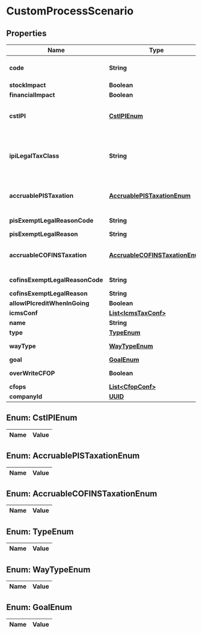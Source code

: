 
# CustomProcessScenario

## Properties
Name | Type | Description | Notes
------------ | ------------- | ------------- | -------------
**code** | **String** | Process code to Identify this configuration, its is unique by Accounty Id or when standard, its has priority when the code match with the standard code. | 
**stockImpact** | **Boolean** | Inform that the process has inventory impact. |  [optional]
**financialImpact** | **Boolean** | Inform that the process has financial impact. |  [optional]
**cstIPI** | [**CstIPIEnum**](#CstIPIEnum) | Inform if this process is subject to IPI taxation on output process - &#39;50&#39; # Saída Tributada - &#39;51&#39; # Saída Tributável com Alíquota Zero - &#39;52&#39; # Saída Isenta - &#39;53&#39; # Saída Não-Tributada - &#39;54&#39; # Saída Imune  |  [optional]
**ipiLegalTaxClass** | **String** | Legal tax classificação for IPI (enquadramento) When the processo has CST IPI 52 or 54, is mandatory inform Reason Code, see Anexo XIV - Código de Enquadramento Legal do IPI from  http://www.nfe.fazenda.gov.br/portal/exibirArquivo.aspx?conteudo&#x3D;mCnJajU4BKU&#x3D;  |  [optional]
**accruablePISTaxation** | [**AccruablePISTaxationEnum**](#AccruablePISTaxationEnum) | Inform if this item by nature is subject to PIS taxation or exempt - &#39;T&#39; # TAXABLE - &#39;Z&#39; # TAXABLE WITH RATE&#x3D;0.00 - &#39;E&#39; # EXEMPT - &#39;H&#39; # SUSPENDED - &#39;N&#39; # NO TAXABLE  |  [optional]
**pisExemptLegalReasonCode** | **String** | When exempt, taxable with zero, suspended, not taxable, this field holds the official code number |  [optional]
**pisExemptLegalReason** | **String** | When specifi reason, this field has the description |  [optional]
**accruableCOFINSTaxation** | [**AccruableCOFINSTaxationEnum**](#AccruableCOFINSTaxationEnum) | Inform if this item by nature is subject to COFINS taxation or exempt - &#39;T&#39; # TAXABLE - &#39;Z&#39; # TAXABLE WITH RATE&#x3D;0.00 - &#39;E&#39; # EXEMPT - &#39;H&#39; # SUSPENDED - &#39;N&#39; # NO TAXABLE  |  [optional]
**cofinsExemptLegalReasonCode** | **String** | When exempt, taxable with zero, suspended, not taxable, this field holds the official code number |  [optional]
**cofinsExemptLegalReason** | **String** | When specifi reason, this field has the description |  [optional]
**allowIPIcreditWhenInGoing** | **Boolean** | Inform that the process allow IPI credit to Input process |  [optional]
**icmsConf** | [**List&lt;IcmsTaxConf&gt;**](IcmsTaxConf.md) | the map key is state code |  [optional]
**name** | **String** | Process name to Identify this configuration | 
**type** | [**TypeEnum**](#TypeEnum) |  |  [optional]
**wayType** | [**WayTypeEnum**](#WayTypeEnum) | inform if the transaction is an operation to internalizing (receive) item or value |  [optional]
**goal** | [**GoalEnum**](#GoalEnum) |  |  [optional]
**overWriteCFOP** | **Boolean** | inform that the configuration process overwrites the cfop configuration. |  [optional]
**cfops** | [**List&lt;CfopConf&gt;**](CfopConf.md) |  |  [optional]
**companyId** | [**UUID**](UUID.md) | Company ID | 


<a name="CstIPIEnum"></a>
## Enum: CstIPIEnum
Name | Value
---- | -----


<a name="AccruablePISTaxationEnum"></a>
## Enum: AccruablePISTaxationEnum
Name | Value
---- | -----


<a name="AccruableCOFINSTaxationEnum"></a>
## Enum: AccruableCOFINSTaxationEnum
Name | Value
---- | -----


<a name="TypeEnum"></a>
## Enum: TypeEnum
Name | Value
---- | -----


<a name="WayTypeEnum"></a>
## Enum: WayTypeEnum
Name | Value
---- | -----


<a name="GoalEnum"></a>
## Enum: GoalEnum
Name | Value
---- | -----



